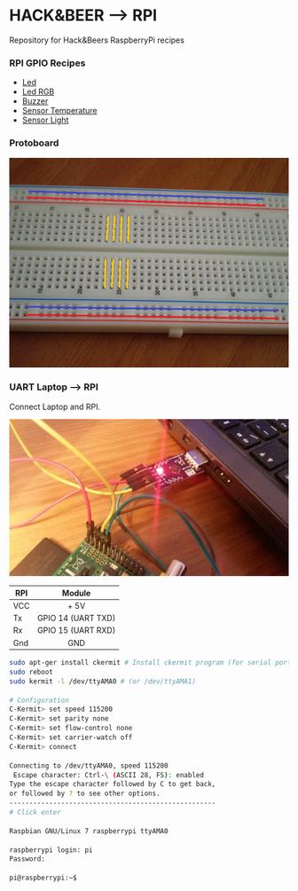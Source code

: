 # HACK&BEER --> RPI
Repository for Hack&amp;Beers RaspberryPi recipes


### RPI GPIO Recipes
* [Led](recipe/led/README.md)
* [Led RGB](recipe/rgb_led/README.md)
* [Buzzer](recipe/buzzer/README.md)
* [Sensor Temperature](recipe/sensor_temperature/README.md)
* [Sensor Light](recipe/sensor_light/README.md)

### Protoboard

![alt tag](static/conexiones_protoboard2.jpg)

### UART Laptop --> RPI

Connect Laptop and RPI.

![alt tag](static/uart_laptop_rpi_mini2_mini.jpg)

| RPI   |      Module      |
|----------|:-------------:|
| VCC | + 5V |
| Tx | GPIO 14 (UART TXD) |
| Rx | GPIO 15 (UART RXD) |
| Gnd | GND |


```bash
sudo apt-ger install ckermit # Install ckermit program (for serial port)
sudo reboot
sudo kermit -l /dev/ttyAMA0 # (or /dev/ttyAMA1)

# Configuration
C-Kermit> set speed 115200
C-Kermit> set parity none
C-Kermit> set flow-control none
C-Kermit> set carrier-watch off
C-Kermit> connect

Connecting to /dev/ttyAMA0, speed 115200
 Escape character: Ctrl-\ (ASCII 28, FS): enabled
Type the escape character followed by C to get back,
or followed by ? to see other options.
----------------------------------------------------
# Click enter

Raspbian GNU/Linux 7 raspberrypi ttyAMA0

raspberrypi login: pi
Password:

pi@raspberrypi:~$ 

```







